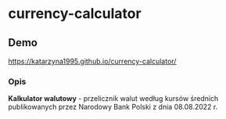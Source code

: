 # currency-calculator
## Demo
https://katarzyna1995.github.io/currency-calculator/

### Opis
**Kalkulator walutowy** - przelicznik walut według kursów średnich publikowanych przez Narodowy Bank Polski z dnia 08.08.2022 r. 
